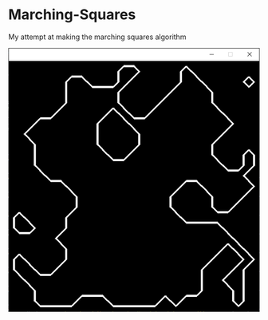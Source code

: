 # Marching-Squares
My attempt at making the marching squares algorithm

<img src="https://raw.githubusercontent.com/hamolicious/Marching-Squares/master/Capture.PNG?token=ANSOQSWECQDRTMR7DB2VZ62675BZE">

